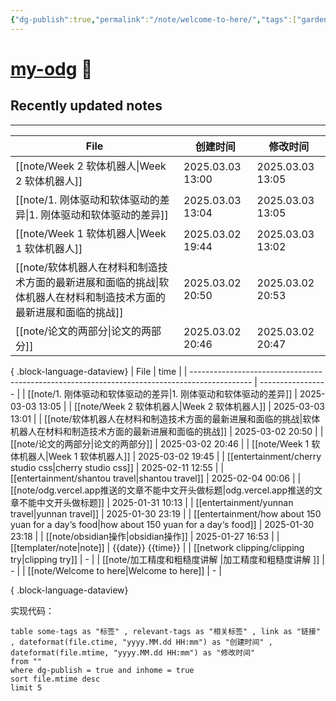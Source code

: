 ```yaml
---
{"dg-publish":true,"permalink":"/note/welcome-to-here/","tags":["gardenEntry"]}
---
```


# [my-odg](https://my-odg.vercel.app/) 🌱

## Recently updated notes
---
| File                                                               | 创建时间             | 修改时间             |
| ------------------------------------------------------------------ | ---------------- | ---------------- |
| [[note/Week 2 软体机器人\|Week 2 软体机器人]]                             | 2025.03.03 13:00 | 2025.03.03 13:05 |
| [[note/1. 刚体驱动和软体驱动的差异\|1. 刚体驱动和软体驱动的差异]]                       | 2025.03.03 13:04 | 2025.03.03 13:05 |
| [[note/Week 1 软体机器人\|Week 1 软体机器人]]                             | 2025.03.02 19:44 | 2025.03.03 13:02 |
| [[note/软体机器人在材料和制造技术方面的最新进展和面临的挑战\|软体机器人在材料和制造技术方面的最新进展和面临的挑战]] | 2025.03.02 20:50 | 2025.03.02 20:53 |
| [[note/论文的两部分\|论文的两部分]]                                         | 2025.03.02 20:46 | 2025.03.02 20:47 |

{ .block-language-dataview}
| File                                                                                          | time              |
| --------------------------------------------------------------------------------------------- | ----------------- |
| [[note/1. 刚体驱动和软体驱动的差异\|1. 刚体驱动和软体驱动的差异]]                                                  | 2025-03-03 13:05  |
| [[note/Week 2 软体机器人\|Week 2 软体机器人]]                                                        | 2025-03-03 13:01  |
| [[note/软体机器人在材料和制造技术方面的最新进展和面临的挑战\|软体机器人在材料和制造技术方面的最新进展和面临的挑战]]                            | 2025-03-02 20:50  |
| [[note/论文的两部分\|论文的两部分]]                                                                    | 2025-03-02 20:46  |
| [[note/Week 1 软体机器人\|Week 1 软体机器人]]                                                        | 2025-03-02 19:45  |
| [[entertainment/cherry studio css\|cherry studio css]]                                     | 2025-02-11 12:55  |
| [[entertainment/shantou travel\|shantou travel]]                                           | 2025-02-04 00:06  |
| [[note/odg.vercel.app推送的文章不能中文开头做标题\|odg.vercel.app推送的文章不能中文开头做标题]]                        | 2025-01-31 10:13  |
| [[entertainment/yunnan travel\|yunnan travel]]                                             | 2025-01-30 23:19  |
| [[entertainment/how about 150 yuan for a day‘s food\|how about 150 yuan for a day‘s food]] | 2025-01-30 23:18  |
| [[note/obsidian操作\|obsidian操作]]                                                            | 2025-01-27 16:53  |
| [[templater/note\|note]]                                                                   | {{date}} {{time}} |
| [[network clipping/clipping try\|clipping try]]                                            | \-                |
| [[note/加工精度和粗糙度讲解 \|加工精度和粗糙度讲解 ]]                                                          | \-                |
| [[note/Welcome to here\|Welcome to here]]                                                  | \-                |

{ .block-language-dataview}

实现代码：
```
table some-tags as "标签" , relevant-tags as "相关标签" , link as "链接" , dateformat(file.ctime, "yyyy.MM.dd HH:mm") as "创建时间" , dateformat(file.mtime, "yyyy.MM.dd HH:mm") as "修改时间"
from ""
where dg-publish = true and inhome = true
sort file.mtime desc
limit 5
```
